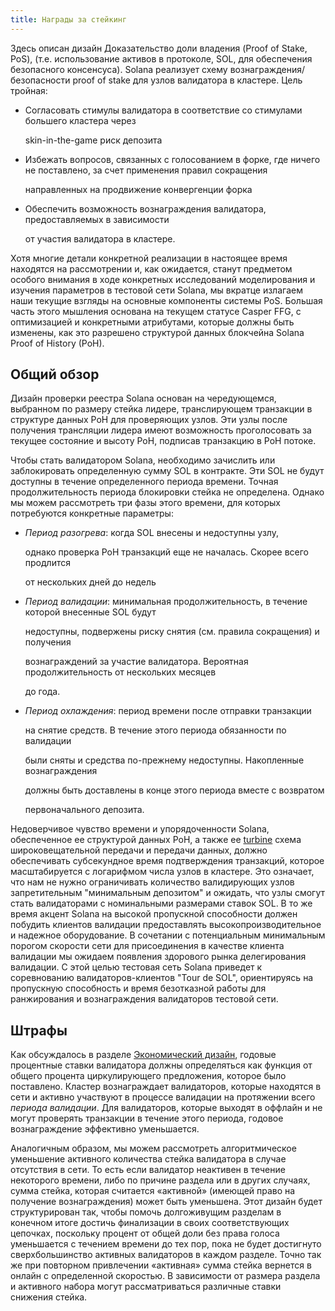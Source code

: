 ```yaml
---
title: Награды за стейкинг
---
```


Здесь описан дизайн Доказательство доли владения \(Proof of Stake, PoS\), \(т.е. использование активов в протоколе, SOL, для обеспечения безопасного консенсуса\). Solana реализует схему вознаграждения/безопасности proof of stake для узлов валидатора в кластере. Цель тройная:

- Согласовать стимулы валидатора в соответствие со стимулами большего кластера через

  skin-in-the-game риск депозита

- Избежать вопросов, связанных с голосованием в форке, где ничего не поставлено, за счет применения правил сокращения

  направленных на продвижение конвергенции форка

- Обеспечить возможность вознаграждения валидатора, предоставляемых в зависимости

  от участия валидатора в кластере.

Хотя многие детали конкретной реализации в настоящее время находятся на рассмотрении и, как ожидается, станут предметом особого внимания в ходе конкретных исследований моделирования и изучения параметров в тестовой сети Solana, мы вкратце излагаем наши текущие взгляды на основные компоненты системы PoS. Большая часть этого мышления основана на текущем статусе Casper FFG, с оптимизацией и конкретными атрибутами, которые должны быть изменены, как это разрешено структурой данных блокчейна Solana Proof of History \(PoH\).

## Общий обзор

Дизайн проверки реестра Solana основан на чередующемся, выбранном по размеру стейка лидере, транслирующем транзакции в структуре данных PoH для проверяющих узлов. Эти узлы после получения трансляции лидера имеют возможность проголосовать за текущее состояние и высоту PoH, подписав транзакцию в PoH потоке.

Чтобы стать валидатором Solana, необходимо зачислить или заблокировать определенную сумму SOL в контракте. Эти SOL не будут доступны в течение определенного периода времени. Точная продолжительность периода блокировки стейка не определена. Однако мы можем рассмотреть три фазы этого времени, для которых потребуются конкретные параметры:

- _Период разогрева_: когда SOL внесены и недоступны узлу,

  однако проверка PoH транзакций еще не началась. Скорее всего продлится

  от нескольких дней до недель

- _Период валидации_: минимальная продолжительность, в течение которой внесенные SOL будут

  недоступны, подвержены риску снятия \(см. правила сокращения\) и получения

  вознаграждений за участие валидатора. Вероятная продолжительность от нескольких месяцев

  до года.

- _Период охлаждения_: период времени после отправки транзакции

  на снятие средств. В течение этого периода обязанности по валидации

  были сняты и средства по-прежнему недоступны. Накопленные вознаграждения

  должны быть доставлены в конце этого периода вместе с возвратом

  первоначального депозита.

Недоверчивое чувство времени и упорядоченности Solana, обеспеченное ее структурой данных PoH, а также ее [turbine](https://www.youtube.com/watch?v=qt_gDRXHrHQ&t=1s) схема широковещательной передачи и передачи данных, должно обеспечивать субсекундное время подтверждения транзакций, которое масштабируется с логарифмом числа узлов в кластере. Это означает, что нам не нужно ограничивать количество валидирующих узлов запретительным "минимальным депозитом" и ожидать, что узлы смогут стать валидаторами с номинальными размерами ставок SOL. В то же время акцент Solana на высокой пропускной способности должен побудить клиентов валидации предоставлять высокопроизводительное и надежное оборудование. В сочетании с потенциальным минимальным порогом скорости сети для присоединения в качестве клиента валидации мы ожидаем появления здорового рынка делегирования валидации. С этой целью тестовая сеть Solana приведет к соревнованию валидаторов-клиентов "Tour de SOL", ориентируясь на пропускную способность и время безотказной работы для ранжирования и вознаграждения валидаторов тестовой сети.

## Штрафы

Как обсуждалось в разделе [Экономический дизайн](ed_overview/ed_overview.md), годовые процентные ставки валидатора должны определяться как функция от общего процента циркулирующего предложения, которое было поставлено. Кластер вознаграждает валидаторов, которые находятся в сети и активно участвуют в процессе валидации на протяжении всего _периода валидации_. Для валидаторов, которые выходят в оффлайн и не могут проверять транзакции в течение этого периода, годовое вознаграждение эффективно уменьшается.

Аналогичным образом, мы можем рассмотреть алгоритмическое уменьшение активного количества стейка валидатора в случае отсутствия в сети. То есть если валидатор неактивен в течение некоторого времени, либо по причине раздела или в других случаях, сумма стейка, которая считается «активной» \(имеющей право на получение вознаграждения\) может быть уменьшена. Этот дизайн будет структурирован так, чтобы помочь долгоживущим разделам в конечном итоге достичь финализации в своих соответствующих цепочках, поскольку процент от общей доли без права голоса уменьшается с течением времени до тех пор, пока не будет достигнуто сверхбольшинство активных валидаторов в каждом разделе. Точно так же при повторном привлечении «активная» сумма стейка вернется в онлайн с определенной скоростью. В зависимости от размера раздела и активного набора могут рассматриваться различные ставки снижения стейка.
